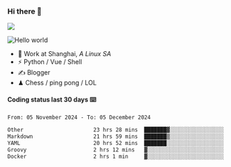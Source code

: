 ### Hi there 👋
![](https://komarev.com/ghpvc/?username=Xuhandsome)


<img src="https://github-readme-stats.vercel.app/api?username=XuHandsome&show_icons=true&theme=merko" alt="Hello world">

<br/>

- 🍻  Work at Shanghai, _A Linux SA_
- ⚡  Python / Vue / Shell
- ✍️  Blogger
- ♟  Chess / ping pong / LOL

#### Coding status last 30 days ⌨️

<!--START_SECTION:waka-->

```txt
From: 05 November 2024 - To: 05 December 2024

Other                      23 hrs 28 mins  ███████▓░░░░░░░░░░░░░░░░░   31.14 %
Markdown                   21 hrs 59 mins  ███████▒░░░░░░░░░░░░░░░░░   29.17 %
YAML                       20 hrs 52 mins  ███████░░░░░░░░░░░░░░░░░░   27.68 %
Groovy                     2 hrs 12 mins   ▓░░░░░░░░░░░░░░░░░░░░░░░░   02.93 %
Docker                     2 hrs 1 min     ▓░░░░░░░░░░░░░░░░░░░░░░░░   02.68 %
```

<!--END_SECTION:waka-->
